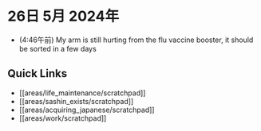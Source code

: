 # 26日 5月 2024年
- (4:46午前) My arm is still hurting from the flu vaccine booster, it should be sorted in a few days
 



## Quick Links
- [[areas/life_maintenance/scratchpad]]
- [[areas/sashin_exists/scratchpad]]
- [[areas/acquiring_japanese/scratchpad]]
- [[areas/work/scratchpad]]
